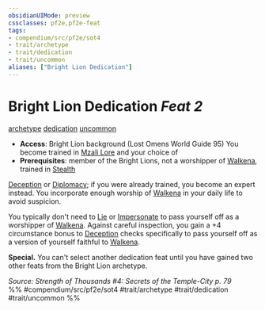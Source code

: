 ```yaml
---
obsidianUIMode: preview
cssclasses: pf2e,pf2e-feat
tags:
- compendium/src/pf2e/sot4
- trait/archetype
- trait/dedication
- trait/uncommon
aliases: ["Bright Lion Dedication"]
---
```

# Bright Lion Dedication  *Feat 2*  
[archetype](rules/traits/archetype.md "Archetype Feat Trait")  [dedication](rules/traits/dedication.md "Dedication Feat Trait")  [uncommon](rules/traits/uncommon.md "Uncommon Rarity Trait")  

- **Access**: Bright Lion background (Lost Omens World Guide 95) You become trained in [Mzali Lore](compendium/skills.md#Lore) and your choice of
- **Prerequisites**: member of the Bright Lions, not a worshipper of [Walkena](compendium/setting/deities/walkena-logm.md), trained in [Stealth](compendium/skills.md#Stealth)

[Deception](compendium/skills.md#Deception) or [Diplomacy](compendium/skills.md#Diplomacy); if you were already trained, you become an expert instead. You incorporate enough worship of [Walkena](compendium/setting/deities/walkena-logm.md) in your daily life to avoid suspicion.

You typically don't need to [Lie](rules/actions/lie.md) or [Impersonate](rules/actions/impersonate.md) to pass yourself off as a worshipper of [Walkena](compendium/setting/deities/walkena-logm.md). Against careful inspection, you gain a +4 circumstance bonus to [Deception](compendium/skills.md#Deception) checks specifically to pass yourself off as a version of yourself faithful to [Walkena](compendium/setting/deities/walkena-logm.md).

**Special.** You can't select another dedication feat until you have gained two other feats from the Bright Lion archetype.

*Source: Strength of Thousands #4: Secrets of the Temple-City p. 79*  
%% #compendium/src/pf2e/sot4 #trait/archetype #trait/dedication #trait/uncommon %%